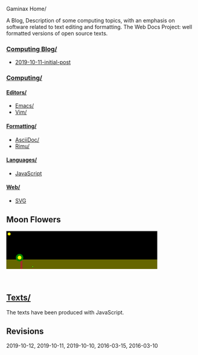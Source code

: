 Gaminax Home/

A Blog, Description of some computing topics, with an emphasis on software related to text editing and formatting.
The Web Docs Project: well formatted versions of open source texts.

### [Computing Blog/](computingBlog/index.html)
- [2019-10-11-initial-post](computingBlog/2019-10-11-initial-post.html)


### [Computing/](computing/index.html )

#### [Editors/](computing/editors/index.html)
- [Emacs/](computing/editors/emacs/index.html)
- [Vim/ ](computing/editors/vim/index.html)

#### [Formatting/](computing/formatting/index.html)
- [AsciiDoc/](computing/formatting/asciidoc/index.html)
- [Rimu/](computing/formatting/rimu/index.html)

#### [Languages/](computing/languages/index.html)
- [JavaScript](computing/languages/javascript/index.html)

#### [Web/](computing/web/index.html)
- [SVG](computing/web/svg/index.html)

## Moon Flowers

<div>
<svg xmlns="http://www.w3.org/2000/svg" xmlns:xlink="http://www.w3.org/1999/xlink" width="400" height="100" viewBox="0 0 800 200" >
<defs>
<symbol id="sun" viewBox="0 0 20 20" >
<circle cx="10" cy="10" r="5" style="fill:yellow" />
</symbol>
<symbol id="flower" viewBox="0 0 20 20" >
<rect width="2" height="12" x="11" y="8" style="fill:brown;" />
<circle cx="10" cy="08" r="4" style="fill:green;" />
<circle cx="10" cy="08" r="2" style="fill:yellow;" />
</symbol>
<symbol id="flowerGrowing" viewBox="0 0 20 20" >

</symbol>
</defs>
<rect x="0" y="0" width="800" height="150" >
<animate attributeName="fill" begin="5s" dur="20s" values="#112; #224; #44f; #224; #112; #112;" fill="freeze" repeatDur="indefinite" />
</rect>
<rect x="0" y="150" width="800" height="50" style="fill:#660;" />
<use xlink:href="#sun" width="30" height="30" >
<animateMotion path="M-60 0 M -30 100 Q 400 -100 800 100 Q 1200 -100 1600 100" begin="10s" dur="20s" fill="freeze" repeatDur="indefinite" />
</use>
<use xlink:href="#flower" x="20" y="100" width="100" height="100" >
<animateTransform attributeType="XML" attributeName="transform" type="skewY" values="30;60;30; 10; 30; 10; 10; 10; 10;" begin="2s" dur="20s" fill="freeze" repeatDur="indefinite" />
</use>
<use xlink:href="#flower" x="130" y="180" width="20" height="20" >
<animate attributeName="y" attributeType="XML" begin="10s" dur="20s" values="200;180;200" fill="freeze" repeatDur="indefinite" />
</use>
<use xlink:href="#flower" x="20" y="80" width="20" height="20" >
<animate attributeName="y" attributeType="XML" values="200;180;200" begin="0s" dur="20s" fill="freeze" repeatDur="indefinite" />
</use>
</svg>
</div>

<br>
<br>

## [Texts/](texts/index.html)
The texts have been produced with JavaScript.

## Revisions
2019-10-12, 2019-10-11, 2019-10-10, 2016-03-15, 2016-03-10

